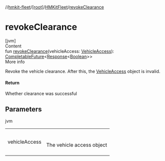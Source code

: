 //[hmkit-fleet](../../../index.md)/[[root]](../index.md)/[HMKitFleet](index.md)/[revokeClearance](revoke-clearance.md)



# revokeClearance  
[jvm]  
Content  
fun [revokeClearance](revoke-clearance.md)(vehicleAccess: [VehicleAccess](../../model/-vehicle-access/index.md)): [CompletableFuture](https://docs.oracle.com/javase/8/docs/api/java/util/concurrent/CompletableFuture.html)<[Response](../../network/-response/index.md)<[Boolean](https://kotlinlang.org/api/latest/jvm/stdlib/kotlin/-boolean/index.html)>>  
More info  


Revoke the vehicle clearance. After this, the [VehicleAccess](../../model/-vehicle-access/index.md) object is invalid.



#### Return  


Whether clearance was successful



## Parameters  
  
jvm  
  
| | |
|---|---|
| <a name="/HMKitFleet/revokeClearance/#model.VehicleAccess/PointingToDeclaration/"></a>vehicleAccess| <a name="/HMKitFleet/revokeClearance/#model.VehicleAccess/PointingToDeclaration/"></a><br><br>The vehicle access object<br><br>|
  
  



